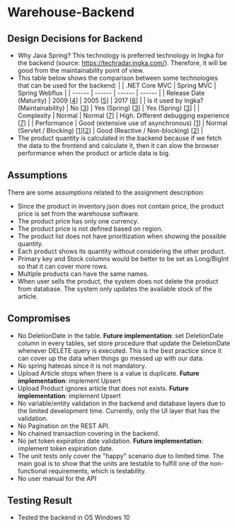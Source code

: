 # Warehouse-Backend

## Design Decisions for Backend
- Why Java Spring? This technology is preferred technology in Ingka for the backend (source: https://techradar.ingka.com/). Therefore, it will be good from the maintainability point of view.
- This table below shows the comparison between some technologies that can be used for the backend:
  |  | .NET Core MVC | Spring MVC | Spring Webflux |
  | ------ | ------ | ------ | ------ |
  | Release Date (Maturity) | 2009 [[4][4]] | 2005 [[5][5]] | 2017 [[6][6]] |
  | Is it used by Ingka? (Maintainability) | No [[3][3]] | Yes (Spring) [[3][3]] | Yes (Spring) [[3][3]] |
  | Complexity | Normal | Normal [[7][7]] | High. Different debugging experience [[7][7]] |
  | Performance | Good (extensive use of asynchronous) [[1][1]] | Normal (Servlet / Blocking) [[1][1]][[2][2]] | Good (Reactive / Non-blocking) [[2][2]] |
- The product quantity is calculated in the backend because if we fetch the data to the frontend and calculate it, then it can slow the browser performance when the product or article data is big.


## Assumptions
There are some assumptions related to the assignment description:
- Since the product in inventory.json does not contain price, the product price is set from the warehouse software.
- The product price has only one currency.
- The product price is not defined based on region.
- The product list does not have prioritization when showing the possible quantity.
- Each product shows its quantity without considering the other product.
- Primary key and Stock columns would be better to be set as Long/BigInt so that it can cover more rows.
- Multiple products can have the same names.
- When user sells the product, the system does not delete the product from database. The system only updates the available stock of the article.

## Compromises
- No DeletionDate in the table. **Future implementation**: set DeletionDate column in every tables, set store procedure that update the DeletionDate whenever DELETE query is executed. This is the best practice since it can cover up the data when things go messed up with our data.
- No spring hateoas since it is not mandatory.
- Upload Article stops when there is a value is duplicate. **Future implementation**: implement Upsert
- Upload Product ignores article that does not exists. **Future implementation**: implement Upsert
- No variable/entity validation in the backend and database layers due to the limited development time. Currently, only the UI layer that has the validation.
- No Pagination on the REST API.
- No chained transaction covering in the backend.
- No jwt token expiration date validation. **Future implementation**: implement token expiration date.
- The unit tests only cover the "happy" scenario due to limited time. The main goal is to show that the units are testable to fulfill one of the non-functional requirements, which is testability.
- No user manual for the API

## Testing Result
- Tested the backend in OS Windows 10

[1]: https://www.techempower.com/benchmarks/#section=data-r17&hw=ph&test=fortune
[2]: https://www.programmersought.com/article/76251137603/
[3]: https://techradar.ingka.com/
[4]: https://www.tutorialsteacher.com/mvc/asp.net-mvc-version-history
[5]: https://mvnrepository.com/artifact/org.springframework/spring-webmvc
[6]: https://mvnrepository.com/artifact/org.springframework/spring-webflux
[7]: https://itembase.com/resources/blog/tech/spring-boot-2-spring-webflux
